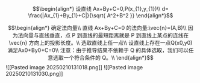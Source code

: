 $$\begin{align*}
设直线 Ax+By+C=0,P(x_{1},y_{1})\\
d= \frac{|Ax_{1}+By_{1}+C|}{\sqrt{ A^2+B^2 }}
\end{align*}$$

$$\begin{align*}
确定法向量\\
直线 Ax+By+C=0 的法向量:\vec{n}=(A,B)\\
因为法向量与直线垂直，点 P 到直线的最短距离就是 P 到直线上某点的连线在 \vec{n} 方向上的投影长度。\\
选取直线上任一点\\
设直线上存在一点Q(x0​,y0​) 满足Ax0+By0+C=0\\
注意：由于推导结果不依赖于 Q 的具体选取，我们可以任意选取一个符合条件的 Q。\\
\end{align*}$$
![[Pasted image 20250210131018.png]]
![[Pasted image 20250210131030.png]]